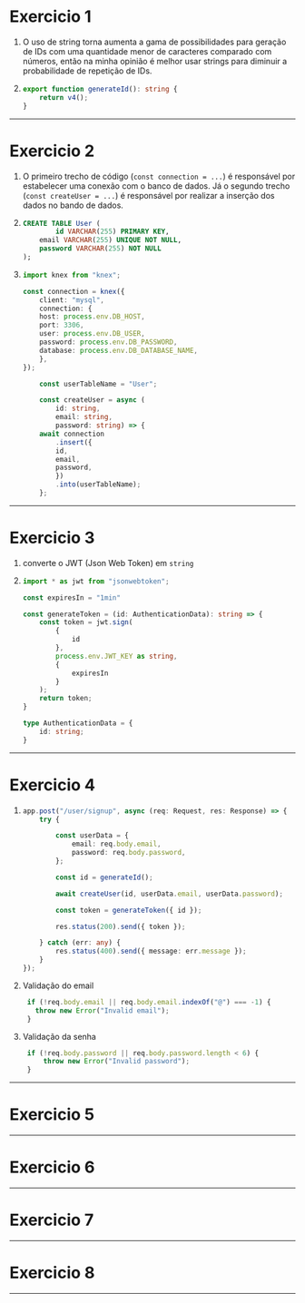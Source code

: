 # Exercicio 1

1. O uso de string torna aumenta a gama de possibilidades para geração de IDs com uma quantidade menor de caracteres comparado com números, então na minha opinião é melhor usar strings para diminuir a probabilidade de repetição de IDs.
2. 
    ```ts
    export function generateId(): string {
        return v4();
    }
    ```

---

# Exercicio 2

1. O primeiro trecho de código (`const connection = ...`) é responsável por estabelecer uma conexão com o banco de dados. Já o segundo trecho (`const createUser = ...`) é responsável por realizar a inserção dos dados no bando de dados.
2. 
    ```sql
    CREATE TABLE User (
            id VARCHAR(255) PRIMARY KEY,
        email VARCHAR(255) UNIQUE NOT NULL,
        password VARCHAR(255) NOT NULL
    );
    ```
3. 
    ```ts
    import knex from "knex";

    const connection = knex({
        client: "mysql",
        connection: {
        host: process.env.DB_HOST,
        port: 3306,
        user: process.env.DB_USER,
        password: process.env.DB_PASSWORD,
        database: process.env.DB_DATABASE_NAME,
        },
    });

        const userTableName = "User";

        const createUser = async (
            id: string, 
            email: string, 
            password: string) => {
        await connection
            .insert({
            id,
            email,
            password,
            })
            .into(userTableName);
        };
    ```

---

# Exercicio 3

1. converte o JWT (Json Web Token) em `string`
2. 
    ```ts
    import * as jwt from "jsonwebtoken";

    const expiresIn = "1min"

    const generateToken = (id: AuthenticationData): string => {
        const token = jwt.sign(
            {
                id
            },
            process.env.JWT_KEY as string,
            {
                expiresIn
            }
        );
        return token;
    }

    type AuthenticationData = {
        id: string;
    }
    ```

---

# Exercicio 4

1. 
    ```ts
    app.post("/user/signup", async (req: Request, res: Response) => {
        try {

            const userData = {
                email: req.body.email,
                password: req.body.password,
            };

            const id = generateId();

            await createUser(id, userData.email, userData.password);

            const token = generateToken({ id });

            res.status(200).send({ token });

        } catch (err: any) {
            res.status(400).send({ message: err.message });
        }
    });
    ```
2. Validação do email
   ```ts
    if (!req.body.email || req.body.email.indexOf("@") === -1) {
      throw new Error("Invalid email");
    }
   ```
3. Validação da senha
   ```ts
    if (!req.body.password || req.body.password.length < 6) {
        throw new Error("Invalid password");
    }
   ```
---

# Exercicio 5

---

# Exercicio 6

---

# Exercicio 7

---

# Exercicio 8

---